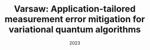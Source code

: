 ---
title: "Varsaw: Application-tailored measurement error mitigation for variational quantum algorithms"
authors: "Siddharth Dangwal, Gokul Subramanian Ravi, Poulami Das, Kaitlin N Smith, Jonathan Mark Baker, Frederic T. Chong"
collection: publications
permalink: /publication/VarSaw
date: 2023
venue: 'ASPLOS'
paperurl: 'https://dl.acm.org/doi/pdf/10.1145/3623278.3624764'
---